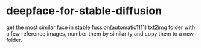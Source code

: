 # deepface-for-stable-diffusion

get the most similar face in stable fussion(automatic1111) txt2img folder with a few reference images, number them by similarity and copy them to a new folder.

